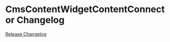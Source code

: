 # CmsContentWidgetContentConnector Changelog

[Release Changelog](https://github.com/spryker/cms-content-widget-content-connector/releases)
